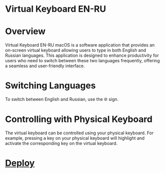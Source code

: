 # Virtual Keyboard EN-RU

# Overview

Virtual Keyboard EN-RU macOS is a software application that provides an on-screen virtual keyboard allowing users to type in both English and Russian languages. This application is designed to enhance productivity for users who need to switch between these two languages frequently, offering a seamless and user-friendly interface.

# Switching Languages

To switch between English and Russian, use the 🌐 sign.

# Controlling with Physical Keyboard

The virtual keyboard can be controlled using your physical keyboard. For example, pressing a key on your physical keyboard will highlight and activate the corresponding key on the virtual keyboard.

# [Deploy](https://virtual-keyboard-en-ru.netlify.app/)
